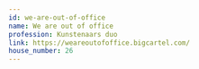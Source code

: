 ```yaml
---
id: we-are-out-of-office
name: We are out of office
profession: Kunstenaars duo
link: https://weareoutofoffice.bigcartel.com/
house_number: 26
---
```

